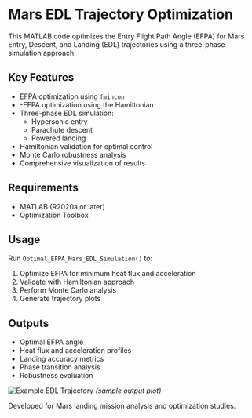 # Mars EDL Trajectory Optimization

This MATLAB code optimizes the Entry Flight Path Angle (EFPA) for Mars Entry, Descent, and Landing (EDL) trajectories using a three-phase simulation approach.

## Key Features
- EFPA optimization using `fmincon`
- -EFPA optimization using the Hamiltonian
- Three-phase EDL simulation:
  - Hypersonic entry
  - Parachute descent
  - Powered landing
- Hamiltonian validation for optimal control
- Monte Carlo robustness analysis
- Comprehensive visualization of results

## Requirements
- MATLAB (R2020a or later)
- Optimization Toolbox

## Usage
Run `Optimal_EFPA_Mars_EDL_Simulation()` to:
1. Optimize EFPA for minimum heat flux and acceleration
2. Validate with Hamiltonian approach
3. Perform Monte Carlo analysis
4. Generate trajectory plots

## Outputs
- Optimal EFPA angle
- Heat flux and acceleration profiles
- Landing accuracy metrics
- Phase transition analysis
- Robustness evaluation

![Example EDL Trajectory](example_plot.png) *(sample output plot)*

Developed for Mars landing mission analysis and optimization studies.

